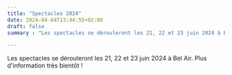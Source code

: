 ```yaml
---
title: "Spectacles 2024"
date: 2024-04-04T13:44:55+02:00
draft: false
summary : "Les spectacles se dérouleront les 21, 22 et 23 juin 2024 à Bel Air

---
```


Les spectacles se dérouleront les 21, 22 et 23 juin 2024 à Bel Air. 
Plus d'information très bientôt !

